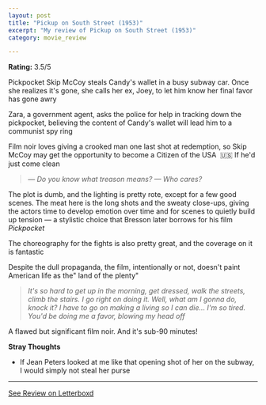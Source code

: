```yaml
---
layout: post
title: "Pickup on South Street (1953)"
excerpt: "My review of Pickup on South Street (1953)"
category: movie_review

---
```


**Rating:** 3.5/5

Pickpocket Skip McCoy steals Candy's wallet in a busy subway car. Once she realizes it's gone, she calls her ex, Joey, to let him know her final favor has gone awry

Zara, a government agent, asks the police for help in tracking down the pickpocket, believing the content of Candy's wallet will lead him to a communist spy ring

Film noir loves giving a crooked man one last shot at redemption, so Skip McCoy may get the opportunity to become a Citizen of the USA  🇺🇸 If he'd just come clean

<blockquote><i>— Do you know what treason means?
</i><i>— Who cares?</i></blockquote>The plot is dumb, and the lighting is pretty rote, except for a few good scenes. The meat here is the long shots and the sweaty close-ups, giving the actors time to develop emotion over time and for scenes to quietly build up tension — a stylistic choice that Bresson later borrows for his film <i>Pickpocket</i>

The choreography for the fights is also pretty great, and the coverage on it is fantastic

Despite the dull propaganda, the film, intentionally or not, doesn't paint American life as the" land of the plenty"

<blockquote><i>It's so hard to get up in the morning, get dressed, walk the streets, climb the stairs. I go right on doing it. Well, what am I gonna do, knock it? I have to go on making a living so I can die... I'm so tired. You'd be doing me a favor, blowing my head off</i></blockquote>A flawed but significant film noir. And it's sub-90 minutes!

<b>Stray Thoughts</b>
* If Jean Peters looked at me like that opening shot of her on the subway, I would simply not steal her purse

<hr>

[See Review on Letterboxd](https://boxd.it/4KE3Op)
